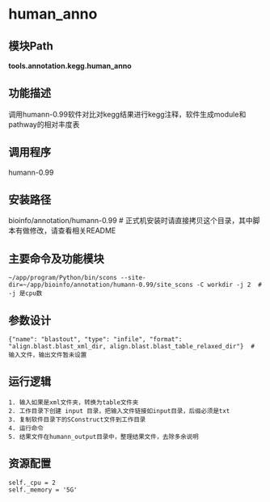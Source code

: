 human_anno
==========================

模块Path
-----------

**tools.annotation.kegg.human_anno**

功能描述
-----------------------------------

调用humann-0.99软件对比对kegg结果进行kegg注释，软件生成module和pathway的相对丰度表

调用程序
-----------------------------------

humann-0.99

安装路径
-----------------------------------

bioinfo/annotation/humann-0.99  # 正式机安装时请直接拷贝这个目录，其中脚本有做修改，请查看相关README

主要命令及功能模块
-----------------------------------

```
~/app/program/Python/bin/scons --site-dir=~/app/bioinfo/annotation/humann-0.99/site_scons -C workdir -j 2  # -j 是cpu数
```

参数设计
-----------------------------------

```
{"name": "blastout", "type": "infile", "format": "align.blast.blast_xml_dir, align.blast.blast_table_relaxed_dir"}  # 输入文件，输出文件暂未设置
```

运行逻辑
-----------------------------------
```
1. 输入如果是xml文件夹，转换为table文件夹
2. 工作目录下创建 input 目录，把输入文件链接如input目录，后缀必须是txt
3. 复制软件目录下的SConstruct文件到工作目录
4. 运行命令
5. 结果文件在humann_output目录中，整理结果文件，去除多余说明
```

资源配置
-----------------------------------

```
self._cpu = 2
self._memory = '5G'
```
